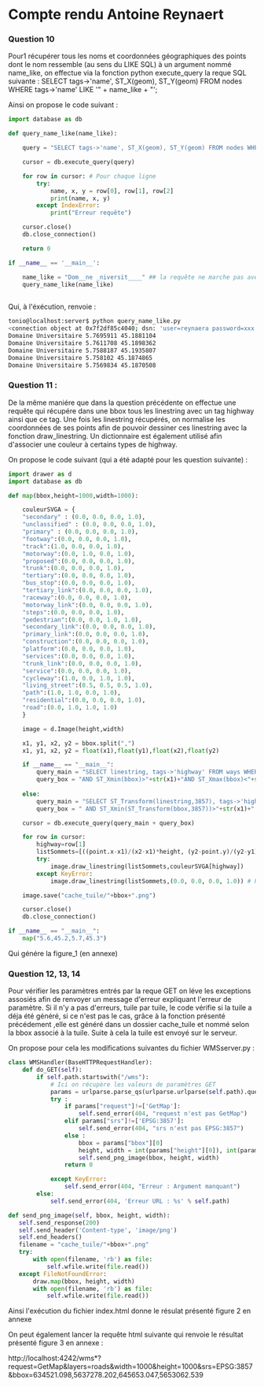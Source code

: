 # Compte rendu Antoine Reynaert


### Question 10

Pour1 récupérer tous les noms et coordonnées géographiques des points dont le nom ressemble  (au sens du LIKE SQL) à un argument nommé name_like, on effectue via la fonction python execute_query la reque SQL suivante : SELECT tags->'name', ST_X(geom), ST_Y(geom) FROM nodes WHERE tags->'name' LIKE '" + name_like + "';

Ainsi on propose le code suivant : 

```python
import database as db

def query_name_like(name_like):

	query = "SELECT tags->'name', ST_X(geom), ST_Y(geom) FROM nodes WHERE tags->'name' LIKE '" + name_like + "';"

	cursor = db.execute_query(query)

	for row in cursor: # Pour chaque ligne
		try:
		    name, x, y = row[0], row[1], row[2] 
		    print(name, x, y) 
		except IndexError:
			print("Erreur requête")

	cursor.close()
	db.close_connection()

	return 0

if __name__ == '__main__':

	name_like = "Dom__ne _niversit____" ## la requête ne marche pas avec "%""
	query_name_like(name_like)
  
```

Qui, à l'éxécution, renvoie :

```bash
tonio@localhost:server$ python query_name_like.py 
<connection object at 0x7f2df85c4040; dsn: 'user=reynaera password=xxx dbname=osm host=postgresql.ensimag.fr', closed: 0> SELECT tags->'name', ST_X(geom), ST_Y(geom) FROM nodes WHERE tags->'name' LIKE 'Dom__ne _niversit____';
Domaine Universitaire 5.7695911 45.1881104
Domaine Universitaire 5.7611708 45.1898362
Domaine Universitaire 5.7588187 45.1935807
Domaine Universitaire 5.758102 45.1874865
Domaine Universitaire 5.7569834 45.1870508

```

### Question 11 : 

De la même maniére que dans la question précédente on effectue une requête qui récupére dans une bbox tous les linestring avec un tag highway ainsi que ce tag.
Une fois les linestring récupérés, on normalise les coordonnées de ses points afin de pouvoir dessiner ces linestring avec la fonction draw_linestring.
Un dictionnaire est également utilisé afin d'associer une couleur à certains types de highway.

On propose le code suivant (qui a été adapté pour les question suivante) : 

```python
import drawer as d
import database as db

def map(bbox,height=1000,width=1000):

	couleurSVGA = {
	"secondary" : (0.0, 0.0, 0.0, 1.0),
	"unclassified" : (0.0, 0.0, 0.0, 1.0),
	"primary" : (0.0, 0.0, 0.0, 1.0),
	"footway":(0.0, 0.0, 0.0, 1.0),
	"track":(1.0, 0.0, 0.0, 1.0),
	"motorway":(0.0, 1.0, 0.0, 1.0),
	"proposed":(0.0, 0.0, 0.0, 1.0),
	"trunk":(0.0, 0.0, 0.0, 1.0),
	"tertiary":(0.0, 0.0, 0.0, 1.0),
	"bus_stop":(0.0, 0.0, 0.0, 1.0),
	"tertiary_link":(0.0, 0.0, 0.0, 1.0),
	"raceway":(0.0, 0.0, 0.0, 1.0),
	"motorway_link":(0.0, 0.0, 0.0, 1.0),
	"steps":(0.0, 0.0, 0.0, 1.0),
	"pedestrian":(0.0, 0.0, 1.0, 1.0),
	"secondary_link":(0.0, 0.0, 0.0, 1.0),
	"primary_link":(0.0, 0.0, 0.0, 1.0),
	"construction":(0.0, 0.0, 0.0, 1.0),
	"platform":(0.0, 0.0, 0.0, 1.0),
	"services":(0.0, 0.0, 0.0, 1.0),
	"trunk_link":(0.0, 0.0, 0.0, 1.0),
	"service":(0.0, 0.0, 0.0, 1.0),
	"cycleway":(1.0, 0.0, 1.0, 1.0),
	"living_street":(0.5, 0.5, 0.5, 1.0),
	"path":(1.0, 1.0, 0.0, 1.0),
	"residential":(0.0, 0.0, 0.0, 1.0),
	"road":(0.0, 1.0, 1.0, 1.0)
	}

	image = d.Image(height,width)

	x1, y1, x2, y2 = bbox.split(",")
	x1, y1, x2, y2 = float(x1),float(y1),float(x2),float(y2)

	if __name__ == "__main__":
		query_main = "SELECT linestring, tags->'highway' FROM ways WHERE tags?'highway'"
		query_box = "AND ST_Xmin(bbox)>"+str(x1)+"AND ST_Xmax(bbox)<"+str(x2)+" AND ST_Ymin(bbox)>"+str(y1)+" AND ST_Ymax(bbox)<"+str(y2)+";"
	
	else:
		query_main = "SELECT ST_Transform(linestring,3857), tags->'highway' FROM ways WHERE tags?'highway' "
		query_box = " AND ST_Xmin(ST_Transform(bbox,3857))>"+str(x1)+" AND ST_Xmax(ST_Transform(bbox,3857))<"+str(x2)+" AND ST_Ymin(ST_Transform(bbox,3857))>"+str(y1)+" AND ST_Ymax(ST_Transform(bbox,3857))<"+str(y2)+";"

	cursor = db.execute_query(query_main + query_box)

	for row in cursor:
		highway=row[1]
		listSommets=[((point.x-x1)/(x2-x1)*height, (y2-point.y)/(y2-y1)*width) for point in row[0]]
		try:
			image.draw_linestring(listSommets,couleurSVGA[highway])
		except KeyError:
			image.draw_linestring(listSommets,(0.0, 0.0, 0.0, 1.0)) # Par defaut le linstring est noir

	image.save("cache_tuile/"+bbox+".png")

	cursor.close()
	db.close_connection()

if __name__ == "__main__":
	map("5.6,45.2,5.7,45.3")
  ```
Qui génére la figure_1 (en annexe)

### Question 12, 13, 14

Pour vérifier les paramètres entrés par la reque GET on léve les exceptions assosiés afin de renvoyer un message d'erreur expliquant l'erreur de paramètre.
Si il n'y a pas d'erreurs, tuile par tuile, le code vérifie si la tuile a déja été généré, si ce n'est pas le cas, grâce à la fonction présenté précédement ,elle est généré dans un dossier cache_tuile et nommé selon la bbox associé à la tuile.
Suite à cela la tuile est envoyé sur le serveur.

On propose pour cela les modifications suivantes du fichier WMSserver.py :


```python
class WMSHandler(BaseHTTPRequestHandler):
    def do_GET(self):
        if self.path.startswith("/wms"):
            # Ici on récupère les valeurs de paramètres GET
            params = urlparse.parse_qs(urlparse.urlparse(self.path).query)
            try :
                if params["request"]!=['GetMap']:
                    self.send_error(404, "request n'est pas GetMap")
                elif params["srs"]!=['EPSG:3857']:
                    self.send_error(404, "srs n'est pas EPSG:3857")
                else :
                    bbox = params["bbox"][0]
                    height, width = int(params["height"][0]), int(params["width"][0])
                    self.send_png_image(bbox, height, width)
                return 0

            except KeyError:
                self.send_error(404, "Erreur : Argument manquant")
        else:
            self.send_error(404, 'Erreur URL : %s' % self.path)

```
  
 ```python
 def send_png_image(self, bbox, height, width):
    self.send_response(200)
    self.send_header('Content-type', 'image/png')
    self.end_headers()
    filename = "cache_tuile/"+bbox+".png"
    try:
        with open(filename, 'rb') as file:
            self.wfile.write(file.read())
    except FileNotFoundError:
        draw.map(bbox, height, width)
        with open(filename, 'rb') as file:
            self.wfile.write(file.read())

 ```
 
 Ainsi l'exécution du fichier index.html donne le résulat présenté figure 2 en annexe 
 
 On peut également lancer la requête html suivante qui renvoie le résultat présenté figure 3 en annexe :
 
 http://localhost:4242/wms*?request=GetMap&layers=roads&width=1000&height=1000&srs=EPSG:3857&bbox=634521.098,5637278.202,645653.047,5653062.539

  





